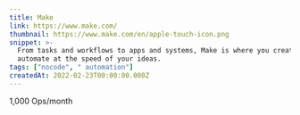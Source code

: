 ```yaml
---
title: Make
link: https://www.make.com/
thumbnail: https://www.make.com/en/apple-touch-icon.png
snippet: >-
  From tasks and workflows to apps and systems, Make is where you create and
  automate at the speed of your ideas.
tags: ["nocode", " automation"]
createdAt: 2022-02-23T00:00:00.000Z
---
```

1,000 Ops/month